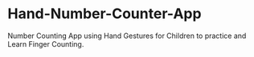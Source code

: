 # Hand-Number-Counter-App
Number Counting App using Hand Gestures for Children to practice and Learn Finger Counting.
